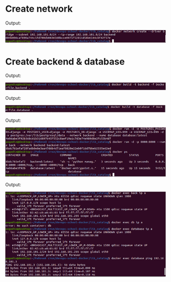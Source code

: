 # Create network

   Output:
   
![](img/network_backend.png)


# Create backend & database

   Output:
   
![](img/create_backend.png)

   Output:
   
![](img/create_db.png)

   Output:
   
![](img/docker_run_db_and_back.png)

   Output:
   
![](img/network_running.png)
